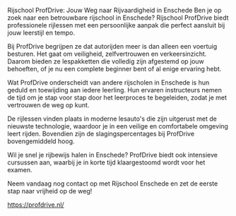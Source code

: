 Rijschool ProfDrive: Jouw Weg naar Rijvaardigheid in Enschede
Ben je op zoek naar een betrouwbare rijschool in Enschede? Rijschool ProfDrive biedt professionele rijlessen met een persoonlijke aanpak die perfect aansluit bij jouw leerstijl en tempo.

Bij ProfDrive begrijpen ze dat autorijden meer is dan alleen een voertuig besturen. Het gaat om veiligheid, zelfvertrouwen en verkeersinzicht. Daarom bieden ze lespakketten die volledig zijn afgestemd op jouw behoeften, of je nu een complete beginner bent of al enige ervaring hebt.

Wat ProfDrive onderscheidt van andere rijscholen in Enschede is hun geduld en toewijding aan iedere leerling. Hun ervaren instructeurs nemen de tijd om je stap voor stap door het leerproces te begeleiden, zodat je met vertrouwen de weg op kunt.

De rijlessen vinden plaats in moderne lesauto's die zijn uitgerust met de nieuwste technologie, waardoor je in een veilige en comfortabele omgeving leert rijden. Bovendien zijn de slagingspercentages bij ProfDrive bovengemiddeld hoog.

Wil je snel je rijbewijs halen in Enschede? ProfDrive biedt ook intensieve cursussen aan, waarbij je in korte tijd klaargestoomd wordt voor het examen.

Neem vandaag nog contact op met Rijschool Enschede en zet de eerste stap naar vrijheid op de weg!

https://profdrive.nl/
